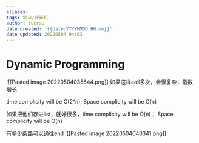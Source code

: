 ```yaml
---
aliases: 
tags: 学习/计算机
author: tusrau
date created: '{{date:YYYYMMDD HH:mm}}'
date updated: 20220504 04:03
---
```


# Dynamic Programming

![[Pasted image 20220504035644.png]]
如果这样call多次，会很复杂，指数增长

time complicity will be O(2^n); Space complicity will be O(n)

如果把他们存进list，就好很多，time complicity will be O(n)； Space complicity will be O(n)


有多少条路可以通往end
![[Pasted image 20220504040341.png]]
